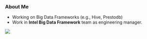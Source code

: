### About Me
- Working on Big Data Frameworks (e.g., Hive, Prestodb)
- Work in **Intel Big Data Framework** team as engineering manager.

![](https://github-readme-stats.vercel.app/api?username=winningsix)

<!--
**winningsix/winningsix** is a ✨ _special_ ✨ repository because its `README.md` (this file) appears on your GitHub profile.

Here are some ideas to get you started:

- 🔭 I’m currently working on ...
- 🌱 I’m currently learning ...
- 👯 I’m looking to collaborate on ...
- 🤔 I’m looking for help with ...
- 💬 Ask me about ...
- 📫 How to reach me: ...
- 😄 Pronouns: ...
- ⚡ Fun fact: ...
-->
